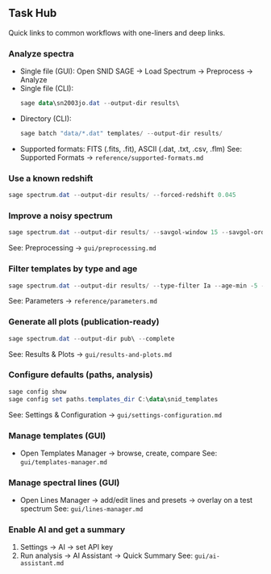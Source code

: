 ## Task Hub

Quick links to common workflows with one-liners and deep links.

### Analyze spectra
- Single file (GUI): Open SNID SAGE → Load Spectrum → Preprocess → Analyze
- Single file (CLI):
  ```powershell
  sage data\sn2003jo.dat --output-dir results\
  ```
- Directory (CLI):
  ```powershell
  sage batch "data/*.dat" templates/ --output-dir results/
  ```
- Supported formats: FITS (.fits, .fit), ASCII (.dat, .txt, .csv, .flm)
See: Supported Formats → `reference/supported-formats.md`

### Use a known redshift
```powershell
sage spectrum.dat --output-dir results/ --forced-redshift 0.045
```

### Improve a noisy spectrum
```powershell
sage spectrum.dat --output-dir results/ --savgol-window 15 --savgol-order 3
```
See: Preprocessing → `gui/preprocessing.md`

### Filter templates by type and age
```powershell
sage spectrum.dat --output-dir results/ --type-filter Ia --age-min -5 --age-max 25
```
See: Parameters → `reference/parameters.md`

### Generate all plots (publication-ready)
```powershell
sage spectrum.dat --output-dir pub\ --complete
```
See: Results & Plots → `gui/results-and-plots.md`

### Configure defaults (paths, analysis)
```powershell
sage config show
sage config set paths.templates_dir C:\data\snid_templates
```
See: Settings & Configuration → `gui/settings-configuration.md`

### Manage templates (GUI)
- Open Templates Manager → browse, create, compare
See: `gui/templates-manager.md`

### Manage spectral lines (GUI)
- Open Lines Manager → add/edit lines and presets → overlay on a test spectrum
See: `gui/lines-manager.md`

### Enable AI and get a summary
1. Settings → AI → set API key
2. Run analysis → AI Assistant → Quick Summary
See: `gui/ai-assistant.md`

